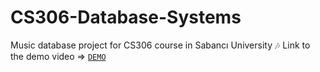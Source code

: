 # CS306-Database-Systems
Music database project for CS306 course in Sabancı University :notes:
Link to the demo video => [`DEMO`](https://youtu.be/v9OihhDF-5A)
